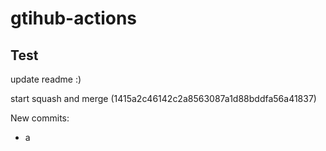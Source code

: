 # gtihub-actions

## Test

update readme :)

start squash and merge (1415a2c46142c2a8563087a1d88bddfa56a41837)

New commits:
- a
